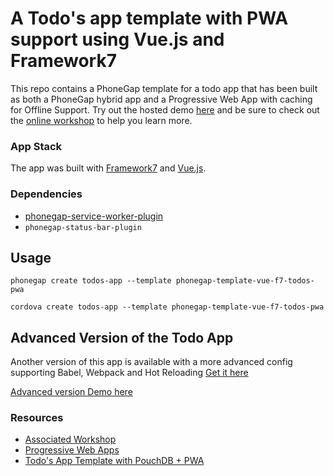 # A Todo's app template with PWA support using Vue.js and Framework7

This repo contains a PhoneGap template for a todo app that has been built as both a PhoneGap hybrid app and a Progressive Web App with caching for Offline Support. Try out the hosted demo [here](https://todos-app-pwa.firebaseapp.com) and be sure to check out the [online workshop](http://hollyschinsky.github.io/todos-app-pwa) to help you learn more.

### App Stack
The app was built with [Framework7](http://framework7.io) and [Vue.js](http://vuejs.org).

### Dependencies
- [phonegap-service-worker-plugin](https://github.com/phonegap/phonegap-plugin-service-worker)
- `phonegap-status-bar-plugin`

## Usage

    phonegap create todos-app --template phonegap-template-vue-f7-todos-pwa

    cordova create todos-app --template phonegap-template-vue-f7-todos-pwa

## Advanced Version of the Todo App 
Another version of this app is available with a more advanced config supporting Babel, Webpack and Hot Reloading
[Get it here](https://github.com/phonegap/phonegap-app-todo)

[Advanced version Demo here](https://hollyschinsky.github.io/todo-pwa/#!//)

### Resources
- [Associated Workshop](http://hollyschinsky.github.io/todos-app-pwa)
- [Progressive Web Apps](https://docs.google.com/document/d/1Lf33f2rcMisp0Xz1hOVevswds4KCpA5nSkptr-VjhKQ)
- [Todo's App Template with PouchDB + PWA](https://github.com/phonegap/phonegap-template-pwa)
